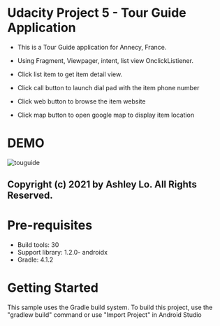 Udacity Project 5 - Tour Guide Application 
=======================

* This is a Tour Guide application for Annecy, France.
* Using Fragment, Viewpager, intent, list view OnclickListiener.

* Click list item to get item detail view.
* Click call button to launch dial pad with the item phone number
* Click web button to browse the item website
* Click map button to open google map to display item location

DEMO
=======================

![touguide](https://user-images.githubusercontent.com/76967954/107678539-d1c4d300-6c9b-11eb-9963-9352f3d33066.gif)

## Copyright (c) 2021 by Ashley Lo. All Rights Reserved.

Pre-requisites
=======================

* Build tools: 30
* Support library: 1.2.0- androidx
* Gradle: 4.1.2

Getting Started
=======================

This sample uses the Gradle build system. To build this project, use the "gradlew build" command or use "Import Project" in Android Studio

